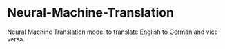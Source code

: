 # Neural-Machine-Translation
Neural Machine Translation model to translate English to German and vice versa.
